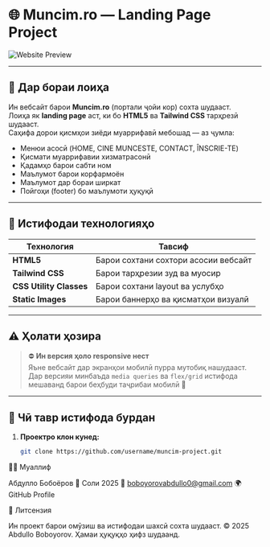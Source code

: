 # 🌐 Muncim.ro — Landing Page Project

![Website Preview](./preview.png)

---

## 📖 Дар бораи лоиҳа

Ин вебсайт барои **Muncim.ro** (портали ҷойи кор) сохта шудааст.  
Лоиҳа як **landing page** аст, ки бо **HTML5** ва **Tailwind CSS** тарҳрезӣ шудааст.  
Саҳифа дорои қисмҳои зиёди муаррифавӣ мебошад — аз ҷумла:

- Менюи асосӣ (HOME, CINE MUNCESTE, CONTACT, ÎNSCRIE-TE)  
- Қисмати муаррифавии хизматрасонӣ  
- Қадамҳо барои сабти ном  
- Маълумот барои корфармоён  
- Маълумот дар бораи ширкат  
- Пойгоҳи (footer) бо маълумоти ҳуқуқӣ  

---

## 🧱 Истифодаи технологияҳо

| Технология | Тавсиф |
|-------------|---------|
| **HTML5** | Барои сохтани сохтори асосии вебсайт |
| **Tailwind CSS** | Барои тарҳрезии зуд ва муосир |
| **CSS Utility Classes** | Барои сохтани layout ва услубҳо |
| **Static Images** | Барои баннерҳо ва қисматҳои визуалӣ |

---

## ⚠️ Ҳолати ҳозира

> ⛔ **Ин версия ҳоло responsive нест**  
> Яъне вебсайт дар экранҳои мобилӣ пурра мутобиқ нашудааст.  
> Дар версияи минбаъда `media queries` ва `flex/grid` истифода мешаванд барои беҳбуди таҷрибаи мобилӣ 📱

---

## 🚀 Чӣ тавр истифода бурдан

1. **Проектро клон кунед:**
   ```bash
   git clone https://github.com/username/muncim-project.git
👨‍💻 Муаллиф

Абдулло Бобоёров
📅 Соли 2025
📧 boboyorovabdullo0@gmail.com
🌍 GitHub Profile

🪪 Литсензия

Ин проект барои омӯзиш ва истифодаи шахсӣ сохта шудааст.
© 2025 Abdullo Boboyorov. Ҳамаи ҳуқуқҳо ҳифз шудаанд.
